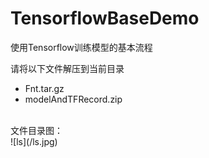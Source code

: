 # TensorflowBaseDemo
使用Tensorflow训练模型的基本流程

请将以下文件解压到当前目录
- Fnt.tar.gz
- modelAndTFRecord.zip
<br>
文件目录图：
<br>
![ls](/ls.jpg)
